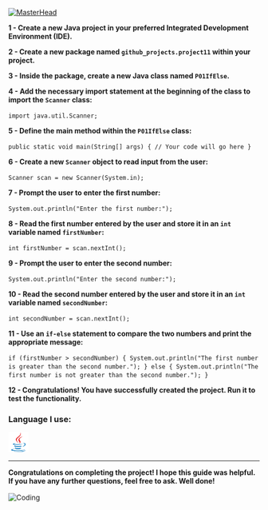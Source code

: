 [![MasterHead](https://visme.co/blog/wp-content/uploads/2019/09/HEADER_ok2.gif)](https://meryemkolbasar.io)

**1 - Create a new Java project in your preferred Integrated Development Environment (IDE).**

**2 - Create a new package named `github_projects.project11` within your project.**

**3 -  Inside the package, create a new Java class named `P01IfElse`.**

**4 - Add the necessary import statement at the beginning of the class to import the `Scanner` class:**

`import java.util.Scanner;`

**5 - Define the main method within the `P01IfElse` class:**

`public static void main(String[] args) {
// Your code will go here
}`

**6 - Create a new `Scanner` object to read input from the user:**

`Scanner scan = new Scanner(System.in);`

**7 - Prompt the user to enter the first number:**

`System.out.println("Enter the first number:");`

**8 - Read the first number entered by the user and store it in an `int` variable named `firstNumber`:**

`int firstNumber = scan.nextInt();`

**9 - Prompt the user to enter the second number:**

`System.out.println("Enter the second number:");`

**10 - Read the second number entered by the user and store it in an `int` variable named `secondNumber`:**

`int secondNumber = scan.nextInt();`

**11 - Use an `if-else` statement to compare the two numbers and print the appropriate message:**

`if (firstNumber > secondNumber) {
System.out.println("The first number is greater than the second number.");
} else {
System.out.println("The first number is not greater than the second number.");
}`

**12 - Congratulations! You have successfully created the project. Run it to test the functionality.**

### Language I use:

<a href="https://www.java.com" target="_blank" rel="noreferrer"> <img src="https://raw.githubusercontent.com/devicons/devicon/master/icons/java/java-original.svg" alt="java" width="40" height="40"/> </a>

***

**Congratulations on completing the project! I hope this guide was helpful. 
If you have any further questions, feel free to ask. Well done!**

<img align="center" alt="Coding" width="1000" src="https://cdn.kibrispdr.org/data/1796/the-end-gif-7.gif">
